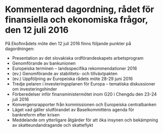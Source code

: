 # Kommenterad dagordning, rådet för finansiella och ekonomiska frågor, den 12 juli 2016

På Ekofinrådets möte den 12 juli 2016 finns följande punkter på dagordningen:

* Presentation av det slovakiska ordförandeskapets arbetsprogram
* Genomförande av bankunionen
* Europeiska terminen – landsspecifika rekommendationer 2016
* (ev.) Genomförande av stabilitets- och tillväxtpakten
* (ev.) Uppföljning av Europeiska rådets möte 28-29 juni 2016
* Tredje pelaren i investeringsplanen för Europa – tematiska diskussioner om investeringshinder
* Förberedelser inför finansministermötet inom G20 i Chengdu den 23-24 juli 2016
* Konvergensrapporter från kommissionen och Europeiska centralbanken
* Läget vad gäller slutförandet av Baselkommitténs agenda för bankreform efter krisen
* Meddelande om ytterligare åtgärder för att öka insynen och bekämpning av skatteundandragande och skatteflykt
